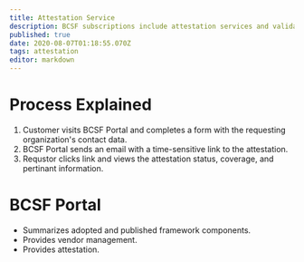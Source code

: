 ```yaml
---
title: Attestation Service
description: BCSF subscriptions include attestation services and validation.  
published: true
date: 2020-08-07T01:18:55.070Z
tags: attestation
editor: markdown
---
```


# Process Explained

1. Customer visits BCSF Portal and completes a form with the requesting organization's contact data.
1. BCSF Portal sends an email with a time-sensitive link to the attestation.
1. Requstor clicks link and views the attestation status, coverage, and pertinant information.



# BCSF Portal
- Summarizes adopted and published framework components.
- Provides vendor management.
- Provides attestation. 